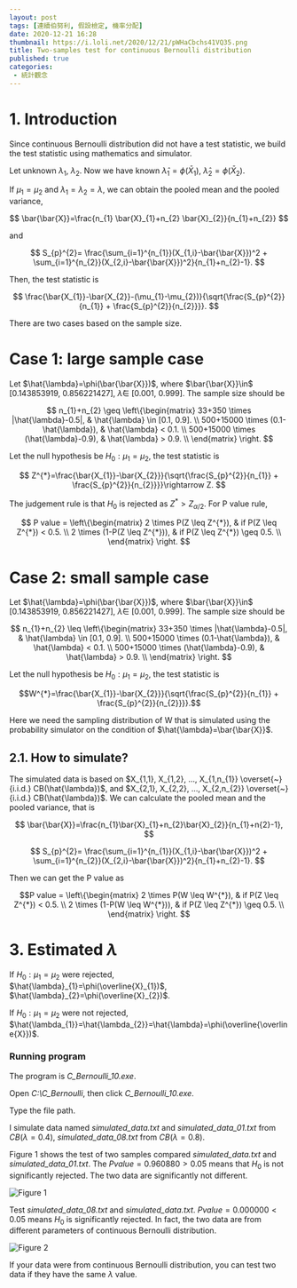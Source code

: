 ```yaml
---
layout: post
tags: [連續伯努利, 假設檢定, 機率分配]
date: 2020-12-21 16:28
thumbnail: https://i.loli.net/2020/12/21/pWHaCbchs41VQ35.png
title: Two-samples test for continuous Bernoulli distribution
published: true
categories:
 - 統計觀念
---
```


# 1. Introduction

Since continuous Bernoulli distribution did not have a test statistic, we build the test statistic using mathematics and simulator.

Let unknown $\lambda_{1}$, $\lambda_{2}$. Now we have known $\hat{\lambda}_{1}=\phi(\bar{X}_{1})$, $\hat{\lambda}_{2}=\phi(\bar{X}_{2})$. 

If $\mu_{1} = \mu_{2}$ and $\lambda_{1}=\lambda_{2}=\lambda$, we can obtain the pooled mean and the pooled variance,

$$
\bar{\bar{X}}=\frac{n_{1} \bar{X}_{1}+n_{2} \bar{X}_{2}}{n_{1}+n_{2}}
$$

and

$$
S_{p}^{2}= \frac{\sum_{i=1}^{n_{1}}(X_{1,i}-\bar{\bar{X}})^2 + \sum_{i=1}^{n_{2}}(X_{2,i}-\bar{\bar{X}})^2}{n_{1}+n_{2}-1}.
$$

Then, the test statistic is

$$
\frac{\bar{X_{1}}-\bar{X_{2}}-(\mu_{1}-\mu_{2})}{\sqrt{\frac{S_{p}^{2}}{n_{1}} + \frac{S_{p}^{2}}{n_{2}}}}.
$$

<!--more-->

There are two cases based on the sample size. 
# Case 1: large sample case

Let $\hat{\lambda}=\phi(\bar{\bar{X}})$, where $\bar{\bar{X}}\in$ [0.143853919, 0.856221427], $\hat{\lambda} \in$ [0.001, 0.999]. The sample size should be

$$
n_{1}+n_{2} \geq 
\left\{\begin{matrix}
33+350 \times |\hat{\lambda}-0.5|, & \hat{\lambda} \in [0.1, 0.9]. \\ 
500+15000 \times (0.1-\hat{\lambda}), & \hat{\lambda} < 0.1. \\
500+15000 \times (\hat{\lambda}-0.9), & \hat{\lambda} > 0.9. \\
\end{matrix} \right. 
$$

Let the null hypothesis be $H_{0}:\mu_{1}=\mu_{2}$, the test statistic is

$$
Z^{*}=\frac{\bar{X_{1}}-\bar{X_{2}}}{\sqrt{\frac{S_{p}^{2}}{n_{1}} + \frac{S_{p}^{2}}{n_{2}}}}\rightarrow Z.
$$
 
The judgement rule is that $H_{0}$ is rejected as $Z^{*} > Z_{\alpha /2}$. For P value rule, 
 
$$
P value =
\left\{\begin{matrix}
2 \times P(Z \leq Z^{*}), & if P(Z \leq Z^{*}) < 0.5. \\ 
2 \times (1-P(Z \leq Z^{*})), & if P(Z \leq Z^{*}) \geq 0.5. \\
\end{matrix} \right. 
$$

# Case 2: small sample case

Let $\hat{\lambda}=\phi(\bar{\bar{X}})$, where $\bar{\bar{X}}\in$ [0.143853919, 0.856221427], $\hat{\lambda} \in$ [0.001, 0.999]. The sample size should be

$$ n_{1}+n_{2} \leq 
\left\{\begin{matrix}
33+350 \times |\hat{\lambda}-0.5|, & \hat{\lambda} \in [0.1, 0.9]. \\ 
500+15000 \times (0.1-\hat{\lambda}), & \hat{\lambda} < 0.1. \\
500+15000 \times (\hat{\lambda}-0.9), & \hat{\lambda} > 0.9. \\
\end{matrix} \right. $$

Let the null hypothesis be $H_{0}:\mu_{1}=\mu_{2}$, the test statistic is

$$W^{*}=\frac{\bar{X_{1}}-\bar{X_{2}}}{\sqrt{\frac{S_{p}^{2}}{n_{1}} + \frac{S_{p}^{2}}{n_{2}}}}.$$
 
Here we need the sampling distribution of W that is simulated using the probability simulator on the condition of $\hat{\lambda}=\bar{\bar{X}}$. 
 
 ## 2.1. How to simulate?

The simulated data is based on $X_{1,1}, X_{1,2}, ..., X_{1,n_{1}} \overset{~}{i.i.d.} CB(\hat{\lambda})$, and $X_{2,1}, X_{2,2}, ..., X_{2,n_{2}} \overset{~}{i.i.d.} CB(\hat{\lambda})$. We can calculate the pooled mean and the pooled variance, that is
 
$$
\bar{\bar{X}}=\frac{n_{1}\bar{X}_{1}+n_{2}\bar{X}_{2}}{n_{1}+n{2}-1},
$$

$$
S_{p}^{2}= \frac{\sum_{i=1}^{n_{1}}(X_{1,i}-\bar{\bar{X}})^2 + \sum_{i=1}^{n_{2}}(X_{2,i}-\bar{\bar{X}})^2}{n_{1}+n_{2}-1}.
$$

 Then we can get the P value as
 
 $$P value =
 \left\{\begin{matrix}
2 \times P(W \leq W^{*}), & if P(Z \leq Z^{*}) < 0.5. \\ 
2 \times (1-P(W \leq W^{*})), & if P(Z \leq Z^{*}) \geq 0.5. \\
\end{matrix} \right. $$

# 3. Estimated $\lambda$

If $H_{0}: \mu_{1} = \mu_{2}$ were rejected,  
$\hat{\lambda}_{1}=\phi(\overline{X}_{1})$, $\hat{\lambda}_{2}=\phi(\overline{X}_{2})$.

If $H_{0}: \mu_{1} = \mu_{2}$ were not rejected, $\hat{\lambda_{1}}=\hat{\lambda_{2}}=\hat{\lambda}=\phi(\overline{\overline{X}})$.

### Running program

The program is *C_Bernoulli_10.exe*. 

Open *C:\C_Bernoulli*, then click *C_Bernoulli_10.exe*.

Type the file path. 

I simulate data named *simulated_data.txt* and *simulated_data_01.txt* from $CB(\lambda=0.4)$, *simulated_data_08.txt* from $CB(\lambda=0.8)$.

Figure 1 shows the test of two samples compared *simulated_data.txt* and *simulated_data_01.txt*. The $P value = 0.960880 > 0.05$ means that $H_{0}$ is not significantly rejected. The two data are significantly not different.

![Figure 1](https://i.loli.net/2020/12/21/Za7WRYXfqVNBtry.png)

Test *simulated_data_08.txt* and *simulated_data.txt*. $P value = 0.000000 < 0.05$ means $H_{0}$ is significantly rejected. In fact, the two data are from different parameters of continuous Bernoulli distribution.

![Figure 2](https://i.loli.net/2020/12/21/pWHaCbchs41VQ35.png)

If your data were from continuous Bernoulli distribution, you can test two data if they have the same $\lambda$ value.


 
